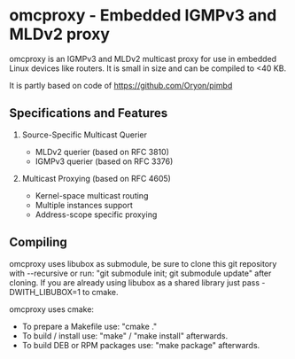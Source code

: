 # omcproxy - Embedded IGMPv3 and MLDv2 proxy

omcproxy is an IGMPv3 and MLDv2 multicast proxy for use in embedded Linux
devices like routers. It is small in size and can be compiled to <40 KB.

It is partly based on code of https://github.com/Oryon/pimbd

## Specifications and Features

1. Source-Specific Multicast Querier
	- MLDv2 querier (based on RFC 3810)
	- IGMPv3 querier (based on RFC 3376)

2. Multicast Proxying (based on RFC 4605)
	- Kernel-space multicast routing
	- Multiple instances support
	- Address-scope specific proxying
	

## Compiling

omcproxy uses libubox as submodule, be sure to clone this git repository
with --recursive or run: "git submodule init; git submodule update"
after cloning. If you are already using libubox as a shared library
just pass -DWITH_LIBUBOX=1 to cmake.

omcproxy uses cmake:
- To prepare a Makefile use:  "cmake ." 
- To build / install use: "make" / "make install" afterwards.
- To build DEB or RPM packages use: "make package" afterwards.
